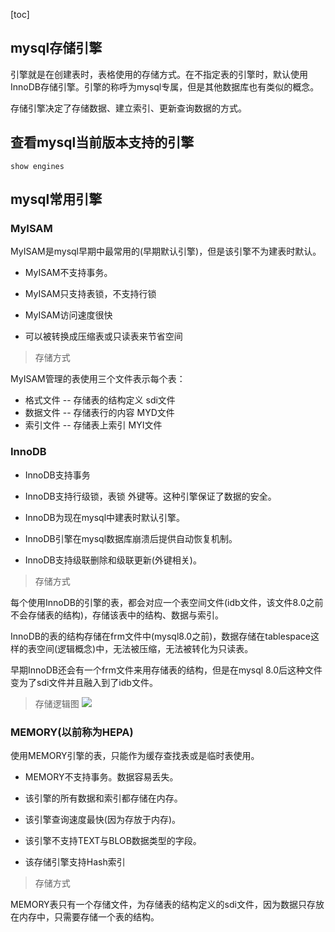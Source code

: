 [toc]

## mysql存储引擎

引擎就是在创建表时，表格使用的存储方式。在不指定表的引擎时，默认使用InnoDB存储引擎。引擎的称呼为mysql专属，但是其他数据库也有类似的概念。

存储引擎决定了存储数据、建立索引、更新查询数据的方式。


## 查看mysql当前版本支持的引擎

    show engines

## mysql常用引擎

### MyISAM
MyISAM是mysql早期中最常用的(早期默认引擎)，但是该引擎不为建表时默认。

* MyISAM不支持事务。

* MyISAM只支持表锁，不支持行锁

* MyISAM访问速度很快

* 可以被转换成压缩表或只读表来节省空间

> 存储方式

MyISAM管理的表使用三个文件表示每个表：  

* 格式文件 -- 存储表的结构定义  sdi文件
* 数据文件 -- 存储表行的内容  MYD文件
* 索引文件 -- 存储表上索引    MYI文件

### InnoDB

* InnoDB支持事务

* InnoDB支持行级锁，表锁 外键等。这种引擎保证了数据的安全。

* InnoDB为现在mysql中建表时默认引擎。

* InnoDB引擎在mysql数据库崩溃后提供自动恢复机制。

* InnoDB支持级联删除和级联更新(外键相关)。

> 存储方式

每个使用InnoDB的引擎的表，都会对应一个表空间文件(idb文件，该文件8.0之前不会存储表的结构)，存储该表中的结构、数据与索引。

InnoDB的表的结构存储在frm文件中(mysql8.0之前)，数据存储在tablespace这样的表空间(逻辑概念)中，无法被压缩，无法被转化为只读表。

早期InnoDB还会有一个frm文件来用存储表的结构，但是在mysql 8.0后这种文件变为了sdi文件并且融入到了idb文件。

> 存储逻辑图
![](https://note.youdao.com/yws/api/personal/file/WEBbf28ddcb9639809c30e851c10c4dd969?method=download&shareKey=61edb09138bc02fa45370d568c75ce6b)


### MEMORY(以前称为HEPA)

使用MEMORY引擎的表，只能作为缓存查找表或是临时表使用。

* MEMORY不支持事务。数据容易丢失。

* 该引擎的所有数据和索引都存储在内存。

* 该引擎查询速度最快(因为存放于内存)。

* 该引擎不支持TEXT与BLOB数据类型的字段。

* 该存储引擎支持Hash索引


> 存储方式

MEMORY表只有一个存储文件，为存储表的结构定义的sdi文件，因为数据只存放在内存中，只需要存储一个表的结构。